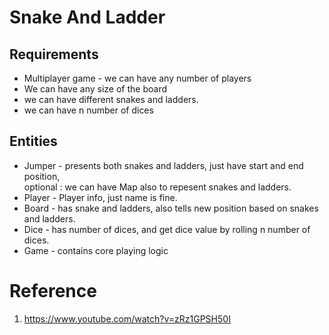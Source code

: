 # Snake And Ladder

## Requirements
- Multiplayer game - we can have any number of players
- We can have any size of the board
- we can have different snakes and ladders.
- we can have n number of dices

## Entities
- Jumper - presents both snakes and ladders, just have start and end position,  
  optional : we can have Map also to repesent snakes and ladders.
- Player - Player info, just name is fine.
- Board - has snake and ladders, also tells new position based on snakes and ladders.
- Dice - has number of dices, and get dice value by rolling n number of dices.
- Game - contains core playing logic

# Reference 
1. https://www.youtube.com/watch?v=zRz1GPSH50I
